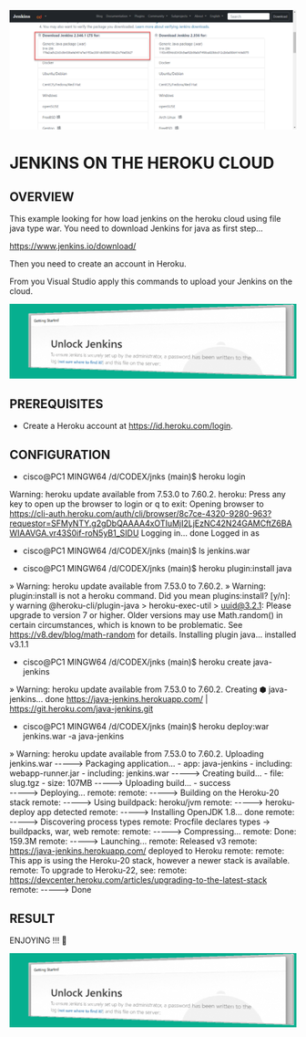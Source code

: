 
![image](https://github.com/ERICK-ZABALA/jnks/blob/main/JK.png?raw=true)

# JENKINS ON THE HEROKU CLOUD

## OVERVIEW

This example looking for how load jenkins on the heroku cloud using file java type war. You need to download Jenkins for java as first step...

https://www.jenkins.io/download/

Then you need to create an account in Heroku.

From you Visual Studio apply this commands to upload your Jenkins on the cloud.

![image](https://github.com/ERICK-ZABALA/jnks/blob/main/RESULT_JK.png?raw=true)


## PREREQUISITES

* Create a Heroku account at https://id.heroku.com/login.


## CONFIGURATION

* cisco@PC1 MINGW64 /d/CODEX/jnks (main)$ heroku login

Warning: heroku update available from 7.53.0 to 7.60.2.
heroku: Press any key to open up the browser to login or q to exit: 
Opening browser to https://cli-auth.heroku.com/auth/cli/browser/8c7ce-4320-9280-963?requestor=SFMyNTY.g2gDbQAAAA4xOTIuMjI2LjEzNC42N24GAMCftZ6BAWIAAVGA.vr43S0if-roN5yB1_SIDU
Logging in... done
Logged in as

* cisco@PC1 MINGW64 /d/CODEX/jnks (main)$ ls
jenkins.war  

* cisco@PC1 MINGW64 /d/CODEX/jnks (main)$ heroku plugin:install java

 »   Warning: heroku update available from 7.53.0 to 7.60.2.
 »   Warning: plugin:install is not a heroku command.
Did you mean plugins:install? [y/n]: y
warning @heroku-cli/plugin-java > heroku-exec-util > uuid@3.2.1: Please upgrade  to version 7 or higher.  Older versions may use Math.random() in certain circumstances, which is known to be problematic.  See https://v8.dev/blog/math-random for details.
Installing plugin java... installed v3.1.1

* cisco@PC1 MINGW64 /d/CODEX/jnks (main)$ heroku create java-jenkins

 »   Warning: heroku update available from 7.53.0 to 7.60.2.
Creating ⬢ java-jenkins... done
https://java-jenkins.herokuapp.com/ | https://git.heroku.com/java-jenkins.git


* cisco@PC1 MINGW64 /d/CODEX/jnks (main)$ heroku deploy:war jenkins.war -a java-jenkins
 
»   Warning: heroku update available from 7.53.0 to 7.60.2.
Uploading jenkins.war
-----> Packaging application...
       - app: java-jenkins
       - including: webapp-runner.jar
       - including: jenkins.war
-----> Creating build...
       - file: slug.tgz
       - size: 107MB
-----> Uploading build...
       - success   
-----> Deploying...
remote: 
remote: -----> Building on the Heroku-20 stack
remote: -----> Using buildpack: heroku/jvm
remote: -----> heroku-deploy app detected
remote: -----> Installing OpenJDK 1.8... done
remote: -----> Discovering process types
remote:        Procfile declares types -> buildpacks, war, web
remote:
remote: -----> Compressing...
remote:        Done: 159.3M
remote: -----> Launching...
remote:        Released v3
remote:        https://java-jenkins.herokuapp.com/ deployed to Heroku
remote: 
remote: This app is using the Heroku-20 stack, however a newer stack is available.
remote: To upgrade to Heroku-22, see:
remote: https://devcenter.heroku.com/articles/upgrading-to-the-latest-stack
remote:
-----> Done

## RESULT 

ENJOYING !!! 

![image](https://github.com/ERICK-ZABALA/jnks/blob/main/RESULT_JK.png?raw=true)







